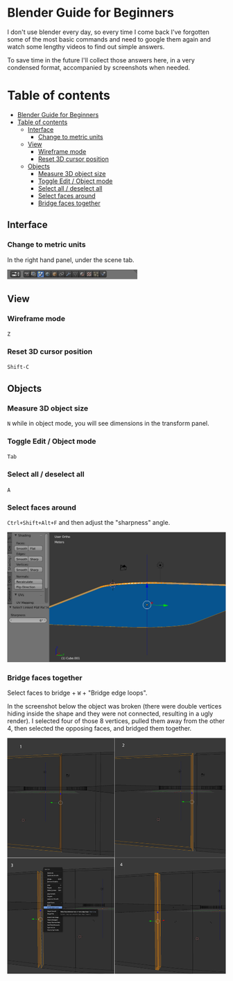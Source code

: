 # Blender Guide for Beginners

I don't use blender every day, so every time I come back I've forgotten some of the most basic commands and need to google them again and watch some lengthy videos to find out simple answers.

To save time in the future I'll collect those answers here, in a very condensed format, accompanied by screenshots when needed.


# Table of contents
<!-- TOC depthFrom:1 depthTo:6 withLinks:1 updateOnSave:1 orderedList:0 -->

- [Blender Guide for Beginners](#blender-guide-for-beginners)
- [Table of contents](#table-of-contents)
	- [Interface](#interface)
		- [Change to metric units](#change-to-metric-units)
	- [View](#view)
		- [Wireframe mode](#wireframe-mode)
		- [Reset 3D cursor position](#reset-3d-cursor-position)
	- [Objects](#objects)
		- [Measure 3D object size](#measure-3d-object-size)
		- [Toggle Edit / Object mode](#toggle-edit-object-mode)
		- [Select all / deselect all](#select-all-deselect-all)
		- [Select faces around](#select-faces-around)
		- [Bridge faces together](#bridge-faces-together)

<!-- /TOC -->

## Interface

### Change to metric units
In the right hand panel, under the scene tab.

<img src="images/units.png" width="300">

## View

### Wireframe mode
`Z`

### Reset 3D cursor position
`Shift-C`

## Objects
### Measure 3D object size
`N` while in object mode, you will see dimensions in the transform panel.

### Toggle Edit / Object mode
`Tab`

### Select all / deselect all
`A`

### Select faces around
`Ctrl+Shift+Alt+F` and then adjust the "sharpness" angle.

![Select faces around "Ctrl+Shift+Alt+F"](images/select_faces_around.png)

### Bridge faces together
Select faces to bridge + `W` + "Bridge edge loops".

In the screenshot below the object was broken (there were double vertices hiding inside the shape and they were not connected, resulting in a ugly render). I selected four of those 8 vertices, pulled them away from the other 4, then selected the opposing faces, and bridged them together.

![Select faces to bridge + `W` + "Bridge edge loops"](images/bridge_edge_loops.png)
